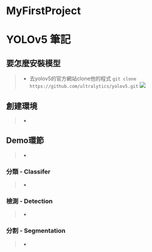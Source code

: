 # MyFirstProject
# YOLOv5 筆記

## 要怎麼安裝模型
>* 去yolov5的官方網站clone他的程式
>```git clone https://github.com/ultralytics/yolov5.git```
>![](https://i.imgur.com/8x5B2zN.png)

## 創建環境
>* 
>
## Demo環節
>* 
>
### 分類 - Classifer
>*
>
### 檢測 - Detection
>* 
>
### 分割 - Segmentation
>* 
